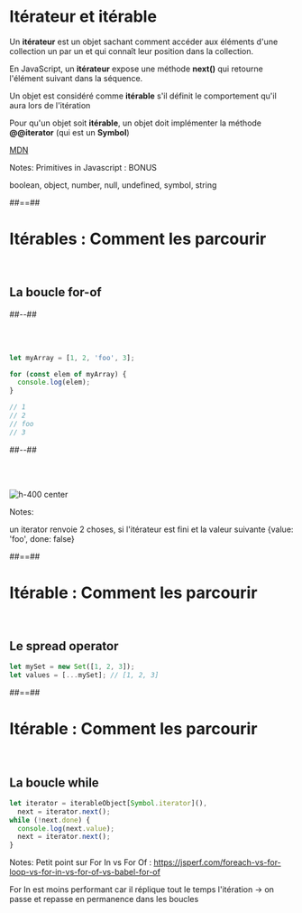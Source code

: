 <!-- .slide:-->

# Itérateur et itérable

Un **itérateur** est un objet sachant comment accéder aux éléments d'une collection un par un et qui connaît leur position dans la collection.

<!-- .element: class="fragment" -->

En JavaScript, un **itérateur** expose une méthode **next()** qui retourne l'élément suivant dans la séquence.

<!-- .element: class="fragment" -->

Un objet est considéré comme **itérable** s'il définit le comportement qu'il aura lors de l'itération

<!-- .element: class="fragment" -->

Pour qu'un objet soit **itérable**, un objet doit implémenter la méthode **@@iterator** (qui est un **Symbol**)

<!-- .element: class="fragment" -->

[MDN](https://developer.mozilla.org/fr/docs/Web/JavaScript/Guide/iterateurs_et_generateurs)

<!-- .element: class="fragment underline" -->

Notes:
Primitives in Javascript : BONUS

boolean, object, number, null, undefined, symbol, string

##==##

<!-- .slide: class="two-column-layout" -->

# Itérables : Comment les parcourir

<br />

## La boucle for-of

##--##

<!-- .slide: class="with-code" -->

<br />
<br />

```javascript
let myArray = [1, 2, 'foo', 3];

for (const elem of myArray) {
  console.log(elem);
}

// 1
// 2
// foo
// 3
```

##--##

<!-- .slide -->

<br />
<br />

![h-400 center](./assets/images/Iterable_01_array.png) <!-- .element: class="fragment" -->

Notes:

un iterator renvoie 2 choses, si l'itérateur est fini et la valeur suivante
{value: 'foo', done: false}

##==##

<!-- .slide: class="with-code" -->

# Itérable : Comment les parcourir

<br />

## Le spread operator

```javascript
let mySet = new Set([1, 2, 3]);
let values = [...mySet]; // [1, 2, 3]
```

<!-- .element: class="fragment" -->

##==##

<!-- .slide: class="with-code" -->

# Itérable : Comment les parcourir

<br />

## La boucle while

```javascript
let iterator = iterableObject[Symbol.iterator](),
  next = iterator.next();
while (!next.done) {
  console.log(next.value);
  next = iterator.next();
}
```

<!-- .element: class="fragment smaller-font" -->

Notes:
Petit point sur For In vs For Of :
https://jsperf.com/foreach-vs-for-loop-vs-for-in-vs-for-of-vs-babel-for-of

For In est moins performant car il réplique tout le temps l'itération -> on passe et repasse en permanence dans les boucles
